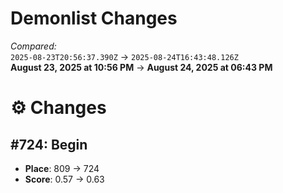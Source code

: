 # Demonlist Changes

_Compared:_<br />
`2025-08-23T20:56:37.390Z` → `2025-08-24T16:43:48.126Z`<br />
**August 23, 2025 at 10:56 PM** → **August 24, 2025 at 06:43 PM**

# ⚙️ Changes
## #724: Begin

- **Place**: 809 → 724
- **Score**: 0.57 → 0.63


